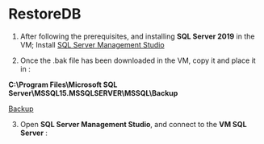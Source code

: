 # **RestoreDB**

1. After following the prerequisites, and installing **SQL Server 2019** in the VM; Install [SQL Server Management Studio](https://docs.microsoft.com/en-us/sql/ssms/download-sql-server-management-studio-ssms?view=sql-server-ver15)

2. Once the .bak file has been downloaded in the VM, copy it and place it in :

**C:\Program Files\Microsoft SQL Server\MSSQL15.MSSQLSERVER\MSSQL\Backup**

[Backup](https://user-images.githubusercontent.com/83011430/115725010-16a56e00-a39f-11eb-88da-5967c5c00dae.png)

3. Open **SQL Server Management Studio**, and connect to the **VM SQL Server** :




